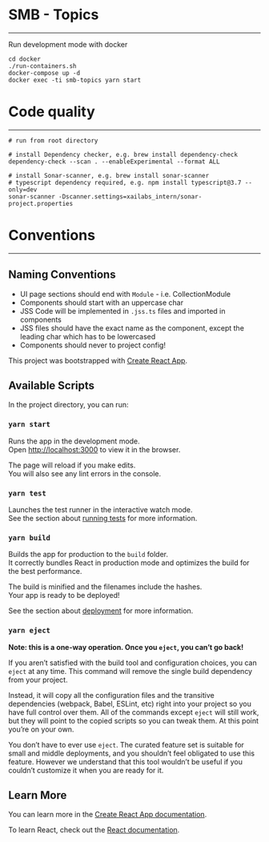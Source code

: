 # SMB - Topics
--------------

Run development mode with docker
```
cd docker
./run-containers.sh
docker-compose up -d
docker exec -ti smb-topics yarn start
```


# Code quality
--------------

```
# run from root directory

# install Dependency checker, e.g. brew install dependency-check
dependency-check --scan . --enableExperimental --format ALL

# install Sonar-scanner, e.g. brew install sonar-scanner
# typescript dependency required, e.g. npm install typescript@3.7 --only=dev
sonar-scanner -Dscanner.settings=xailabs_intern/sonar-project.properties
```

# Conventions
--------------
## Naming Conventions
- UI page sections should end with `Module` - i.e. CollectionModule
- Components should start with an uppercase char
- JSS Code will be implemented in `.jss.ts` files and imported in components
- JSS files should have the exact name as the component, except the leading char which has to be lowercased
- Components should never to project config!


This project was bootstrapped with [Create React App](https://github.com/facebook/create-react-app).

## Available Scripts

In the project directory, you can run:

### `yarn start`

Runs the app in the development mode.<br />
Open [http://localhost:3000](http://localhost:3000) to view it in the browser.

The page will reload if you make edits.<br />
You will also see any lint errors in the console.

### `yarn test`

Launches the test runner in the interactive watch mode.<br />
See the section about [running tests](https://facebook.github.io/create-react-app/docs/running-tests) for more information.

### `yarn build`

Builds the app for production to the `build` folder.<br />
It correctly bundles React in production mode and optimizes the build for the best performance.

The build is minified and the filenames include the hashes.<br />
Your app is ready to be deployed!

See the section about [deployment](https://facebook.github.io/create-react-app/docs/deployment) for more information.

### `yarn eject`

**Note: this is a one-way operation. Once you `eject`, you can’t go back!**

If you aren’t satisfied with the build tool and configuration choices, you can `eject` at any time. This command will remove the single build dependency from your project.

Instead, it will copy all the configuration files and the transitive dependencies (webpack, Babel, ESLint, etc) right into your project so you have full control over them. All of the commands except `eject` will still work, but they will point to the copied scripts so you can tweak them. At this point you’re on your own.

You don’t have to ever use `eject`. The curated feature set is suitable for small and middle deployments, and you shouldn’t feel obligated to use this feature. However we understand that this tool wouldn’t be useful if you couldn’t customize it when you are ready for it.

## Learn More

You can learn more in the [Create React App documentation](https://facebook.github.io/create-react-app/docs/getting-started).

To learn React, check out the [React documentation](https://reactjs.org/).
